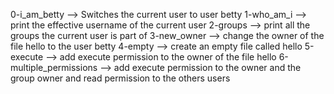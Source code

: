 0-i_am_betty --> Switches the current user to user betty
1-who_am_i --> print the effective username of the current user
2-groups --> print all the groups the current user is part of
3-new_owner --> change the owner of the file hello to the user betty
4-empty --> create an empty file called hello
5-execute --> add execute permission to the owner of the file hello
6-multiple_permissions --> add execute permission to the owner and the group owner and read permission to the others users

